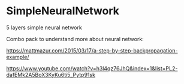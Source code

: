 # SimpleNeuralNetwork
5 layers simple neural network

Combo pack to understand more about neural network:

https://mattmazur.com/2015/03/17/a-step-by-step-backpropagation-example/

https://www.youtube.com/watch?v=h3l4qz76JhQ&index=1&list=PL2-dafEMk2A5BoX3KyKu6ti5_Pytp91sk
